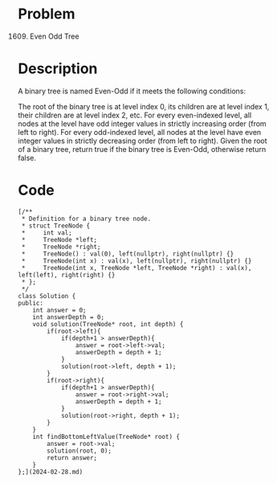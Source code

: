 # Problem
1609. Even Odd Tree

# Description
A binary tree is named Even-Odd if it meets the following conditions:

The root of the binary tree is at level index 0, its children are at level index 1, their children are at level index 2, etc.
For every even-indexed level, all nodes at the level have odd integer values in strictly increasing order (from left to right).
For every odd-indexed level, all nodes at the level have even integer values in strictly decreasing order (from left to right).
Given the root of a binary tree, return true if the binary tree is Even-Odd, otherwise return false.

# Code
```
[/**
 * Definition for a binary tree node.
 * struct TreeNode {
 *     int val;
 *     TreeNode *left;
 *     TreeNode *right;
 *     TreeNode() : val(0), left(nullptr), right(nullptr) {}
 *     TreeNode(int x) : val(x), left(nullptr), right(nullptr) {}
 *     TreeNode(int x, TreeNode *left, TreeNode *right) : val(x), left(left), right(right) {}
 * };
 */
class Solution {
public:
    int answer = 0;
    int answerDepth = 0;
    void solution(TreeNode* root, int depth) {
        if(root->left){
            if(depth+1 > answerDepth){
                answer = root->left->val;
                answerDepth = depth + 1;
            }
            solution(root->left, depth + 1);
        }
        if(root->right){
            if(depth+1 > answerDepth){
                answer = root->right->val;
                answerDepth = depth + 1;
            }
            solution(root->right, depth + 1);
        }
    }
    int findBottomLeftValue(TreeNode* root) {
        answer = root->val;
        solution(root, 0);
        return answer;
    }
};](2024-02-28.md)
```
